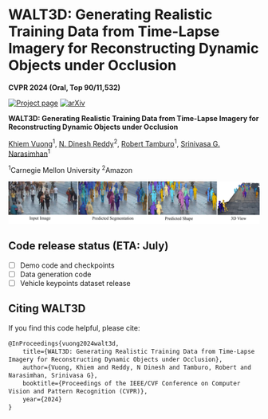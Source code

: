 # WALT3D: Generating Realistic Training Data from Time-Lapse Imagery for Reconstructing Dynamic Objects under Occlusion

**CVPR 2024 (Oral, Top 90/11,532)**

[![Project page](https://img.shields.io/badge/Project-Website-1081c2)](https://www.cs.cmu.edu/~walt3d/)
[![arXiv](https://img.shields.io/badge/arXiv-2312.02158-darkred)](https://arxiv.org/abs/2403.19022)

**WALT3D: Generating Realistic Training Data from Time-Lapse Imagery for Reconstructing Dynamic Objects under Occlusion**

[Khiem Vuong](https://www.khiemvuong.com/)<sup>1</sup>,
[N. Dinesh Reddy](https://dineshreddy91.github.io/)<sup>2</sup>,
[Robert Tamburo](https://www.ri.cmu.edu/ri-people/robert-joseph-tamburo/)<sup>1</sup>,
[Srinivasa G. Narasimhan](https://www.cs.cmu.edu/~srinivas/)<sup>1</sup>

<sup>1</sup>Carnegie Mellon University
<sup>2</sup>Amazon

![teaser](./media/teaser_image.jpg)

## Code release status (ETA: July)
- [ ] Demo code and checkpoints
- [ ] Data generation code 
- [ ] Vehicle keypoints dataset release

## Citing WALT3D

If you find this code helpful, please cite:

```
@InProceedings{vuong2024walt3d,
    title={WALT3D: Generating Realistic Training Data from Time-Lapse Imagery for Reconstructing Dynamic Objects under Occlusion},
    author={Vuong, Khiem and Reddy, N Dinesh and Tamburo, Robert and Narasimhan, Srinivasa G},
    booktitle={Proceedings of the IEEE/CVF Conference on Computer Vision and Pattern Recognition (CVPR)},
    year={2024}
}
```
